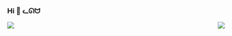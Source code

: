### Hi 👋 ᓚᘏᗢ

<img align="left" src="https://github-readme-stats.vercel.app/api?username=hallowelt42&theme=dark#">
<img align="right" src="https://github-readme-stats.vercel.app/api/top-langs/?username=hallowelt42&theme=dark#">
